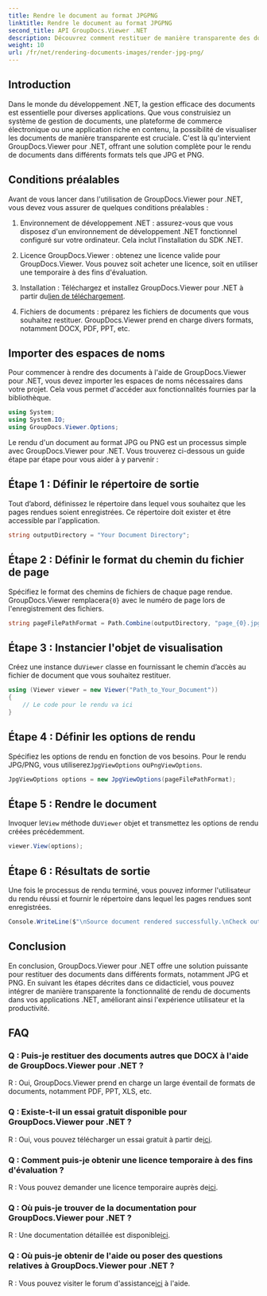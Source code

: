 ```yaml
---
title: Rendre le document au format JPGPNG
linktitle: Rendre le document au format JPGPNG
second_title: API GroupDocs.Viewer .NET
description: Découvrez comment restituer de manière transparente des documents au format JPG/PNG dans .NET à l'aide de GroupDocs.Viewer pour une expérience utilisateur et une productivité améliorées.
weight: 10
url: /fr/net/rendering-documents-images/render-jpg-png/
---
```

## Introduction

Dans le monde du développement .NET, la gestion efficace des documents est essentielle pour diverses applications. Que vous construisiez un système de gestion de documents, une plateforme de commerce électronique ou une application riche en contenu, la possibilité de visualiser les documents de manière transparente est cruciale. C'est là qu'intervient GroupDocs.Viewer pour .NET, offrant une solution complète pour le rendu de documents dans différents formats tels que JPG et PNG.

## Conditions préalables

Avant de vous lancer dans l'utilisation de GroupDocs.Viewer pour .NET, vous devez vous assurer de quelques conditions préalables :

1. Environnement de développement .NET : assurez-vous que vous disposez d'un environnement de développement .NET fonctionnel configuré sur votre ordinateur. Cela inclut l’installation du SDK .NET.

2. Licence GroupDocs.Viewer : obtenez une licence valide pour GroupDocs.Viewer. Vous pouvez soit acheter une licence, soit en utiliser une temporaire à des fins d'évaluation.

3.  Installation : Téléchargez et installez GroupDocs.Viewer pour .NET à partir du[lien de téléchargement](https://releases.groupdocs.com/viewer/net/).

4. Fichiers de documents : préparez les fichiers de documents que vous souhaitez restituer. GroupDocs.Viewer prend en charge divers formats, notamment DOCX, PDF, PPT, etc.

## Importer des espaces de noms

Pour commencer à rendre des documents à l'aide de GroupDocs.Viewer pour .NET, vous devez importer les espaces de noms nécessaires dans votre projet. Cela vous permet d'accéder aux fonctionnalités fournies par la bibliothèque.

```csharp
using System;
using System.IO;
using GroupDocs.Viewer.Options;
```

Le rendu d'un document au format JPG ou PNG est un processus simple avec GroupDocs.Viewer pour .NET. Vous trouverez ci-dessous un guide étape par étape pour vous aider à y parvenir :

## Étape 1 : Définir le répertoire de sortie

Tout d’abord, définissez le répertoire dans lequel vous souhaitez que les pages rendues soient enregistrées. Ce répertoire doit exister et être accessible par l'application.

```csharp
string outputDirectory = "Your Document Directory";
```

## Étape 2 : Définir le format du chemin du fichier de page

 Spécifiez le format des chemins de fichiers de chaque page rendue. GroupDocs.Viewer remplacera`{0}` avec le numéro de page lors de l'enregistrement des fichiers.

```csharp
string pageFilePathFormat = Path.Combine(outputDirectory, "page_{0}.jpg");
```

## Étape 3 : Instancier l'objet de visualisation

 Créez une instance du`Viewer` classe en fournissant le chemin d’accès au fichier de document que vous souhaitez restituer.

```csharp
using (Viewer viewer = new Viewer("Path_to_Your_Document"))
{
    // Le code pour le rendu va ici
}
```

## Étape 4 : Définir les options de rendu

Spécifiez les options de rendu en fonction de vos besoins. Pour le rendu JPG/PNG, vous utiliserez`JpgViewOptions` ou`PngViewOptions`.

```csharp
JpgViewOptions options = new JpgViewOptions(pageFilePathFormat);
```

## Étape 5 : Rendre le document

 Invoquer le`View` méthode du`Viewer` objet et transmettez les options de rendu créées précédemment.

```csharp
viewer.View(options);
```

## Étape 6 : Résultats de sortie

Une fois le processus de rendu terminé, vous pouvez informer l'utilisateur du rendu réussi et fournir le répertoire dans lequel les pages rendues sont enregistrées.

```csharp
Console.WriteLine($"\nSource document rendered successfully.\nCheck output in {outputDirectory}.");
```

## Conclusion

En conclusion, GroupDocs.Viewer pour .NET offre une solution puissante pour restituer des documents dans différents formats, notamment JPG et PNG. En suivant les étapes décrites dans ce didacticiel, vous pouvez intégrer de manière transparente la fonctionnalité de rendu de documents dans vos applications .NET, améliorant ainsi l'expérience utilisateur et la productivité.

## FAQ

### Q : Puis-je restituer des documents autres que DOCX à l'aide de GroupDocs.Viewer pour .NET ?

R : Oui, GroupDocs.Viewer prend en charge un large éventail de formats de documents, notamment PDF, PPT, XLS, etc.

### Q : Existe-t-il un essai gratuit disponible pour GroupDocs.Viewer pour .NET ?

 R : Oui, vous pouvez télécharger un essai gratuit à partir de[ici](https://releases.groupdocs.com/).

### Q : Comment puis-je obtenir une licence temporaire à des fins d'évaluation ?

R : Vous pouvez demander une licence temporaire auprès de[ici](https://purchase.groupdocs.com/temporary-license/).

### Q : Où puis-je trouver de la documentation pour GroupDocs.Viewer pour .NET ?

 R : Une documentation détaillée est disponible[ici](https://tutorials.groupdocs.com/viewer/net/).

### Q : Où puis-je obtenir de l'aide ou poser des questions relatives à GroupDocs.Viewer pour .NET ?

 R : Vous pouvez visiter le forum d'assistance[ici](https://forum.groupdocs.com/c/viewer/9) à l'aide.